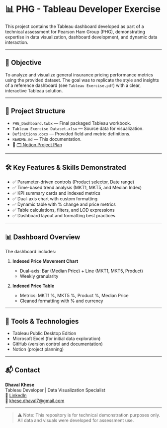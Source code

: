 # 📊 PHG - Tableau Developer Exercise

This project contains the Tableau dashboard developed as part of a technical assessment for Pearson Ham Group (PHG), demonstrating expertise in data visualization, dashboard development, and dynamic data interaction.

---

## 🧠 Objective

To analyze and visualize general insurance pricing performance metrics using the provided dataset. The goal was to replicate the style and insights of a reference dashboard (see `Tableau Exercise.pdf`) with a clear, interactive Tableau solution.

---

## 📁 Project Structure

- `PHG_Dashboard.twbx` — Final packaged Tableau workbook.
- `Tableau Exercise Dataset.xlsx` — Source data for visualization.
- `Definitions.docx` — Provided field and metric definitions.
- `README.md` — This documentation.
- 📌 [🗂️ Notion Project Plan](https://www.notion.so/Tableau-Task-PHG-1fae4352bc7e801f879af1a86d7e7e47)

---

## 🛠️ Key Features & Skills Demonstrated

- ✅ Parameter-driven controls (Product selector, Date range)
- ✅ Time-based trend analysis (MKT1, MKT5, and Median Index)
- ✅ KPI summary cards and indexed metrics
- ✅ Dual-axis chart with custom formatting
- ✅ Dynamic table with % change and price metrics
- ✅ Table calculations, filters, and LOD expressions
- ✅ Dashboard layout and formatting best practices

---

## 📊 Dashboard Overview

The dashboard includes:

1. **Indexed Price Movement Chart**  
   - Dual-axis: Bar (Median Price) + Line (MKT1, MKT5, Product)
   - Weekly granularity

2. **Indexed Price Table**  
   - Metrics: MKT1 %, MKT5 %, Product %, Median Price
   - Cleaned formatting with % and currency

---

## 🧩 Tools & Technologies

- Tableau Public Desktop Edition
- Microsoft Excel (for initial data exploration)
- GitHub (version control and documentation)
- Notion (project planning)

---

## 📬 Contact

**Dhaval Khese**  
Tableau Developer | Data Visualization Specialist  
🔗 [LinkedIn](https://www.linkedin.com/in/dhaval-khese/)  
📧 khese.dhaval7@gmail.com

---

> ⚠️ Note: This repository is for technical demonstration purposes only. All data and visuals were developed for assessment use.
